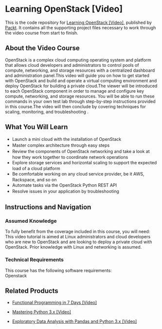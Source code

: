 # Learning OpenStack [Video]
This is the code repository for [Learning OpenStack [Video]](https://www.packtpub.com/virtualization-and-cloud/learning-openstack-video?utm_source=github&utm_medium=repository&utm_campaign=9781786462039), published by [Packt](https://www.packtpub.com/?utm_source=github). It contains all the supporting project files necessary to work through the video course from start to finish.
## About the Video Course
OpenStack is a complex cloud computing operating system and platform that allows cloud developers and administrators to control pools of compute, networking, and storage resources with a centralized dashboard and administration panel.This video will guide you on how to get started with OpenStack and build and operate a virtual computing environment and deploy OpenStack for building a private cloud.The viewer will be introduced to each OpenStack component in order to manage and configure key compute, networking, and storage resources. You will be able to run these commands in your own test lab through step-by-step instructions provided in this course.The video will then conclude by covering techniques for scaling, monitoring, and troubleshooting .

<H2>What You Will Learn</H2>
<DIV class=book-info-will-learn-text>
<UL>
<LI><SPAN style="LINE-HEIGHT: 20px; BACKGROUND-COLOR: transparent">Launch a mini cloud with the installation of OpenStack</SPAN> 
<LI><SPAN style="LINE-HEIGHT: 20px; BACKGROUND-COLOR: transparent">Master complex architecture through easy steps</SPAN> 
<LI><SPAN style="LINE-HEIGHT: 20px; BACKGROUND-COLOR: transparent">Review the components of OpenStack networking and take a look at how they work together to coordinate network operations</SPAN> 
<LI><SPAN style="LINE-HEIGHT: 20px; BACKGROUND-COLOR: transparent">Explore storage services and horizontal scaling to support the expected load of a cloud platform&nbsp;</SPAN> 
<LI><SPAN style="LINE-HEIGHT: 20px; BACKGROUND-COLOR: transparent">Be comfortable working on any cloud service provider, be it AWS, Rackspace, and so on</SPAN> 
<LI><SPAN style="LINE-HEIGHT: 20px; BACKGROUND-COLOR: transparent">Automate tasks via the OpenStack Python REST API&nbsp;</SPAN> 
<LI><SPAN style="LINE-HEIGHT: 20px; BACKGROUND-COLOR: transparent">Resolve issues in your application by troubleshooting</SPAN> </LI></UL></DIV>

## Instructions and Navigation
### Assumed Knowledge
To fully benefit from the coverage included in this course, you will need:<br/>
This video tutorial is aimed at Linux administrators and cloud developers who are new to OpenStack and are looking to deploy a private cloud with OpenStack. Prior knowledge with Linux and networking is assumed.
### Technical Requirements
This course has the following software requirements:<br/>
Openstack

## Related Products
* [Functional Programming in 7 Days [Video]](https://www.packtpub.com/application-development/functional-programming-7-days-video?utm_source=github&utm_medium=repository&utm_campaign=9781788990295)

* [Mastering Python 3.x [Video]](https://www.packtpub.com/application-development/mastering-python-3x-video?utm_source=github&utm_medium=repository&utm_campaign=9781789955347)

* [Exploratory Data Analysis with Pandas and Python 3.x [Video]](https://www.packtpub.com/application-development/exploratory-data-analysis-pandas-and-python-3x-video?utm_source=github&utm_medium=repository&utm_campaign=9781789959116)

